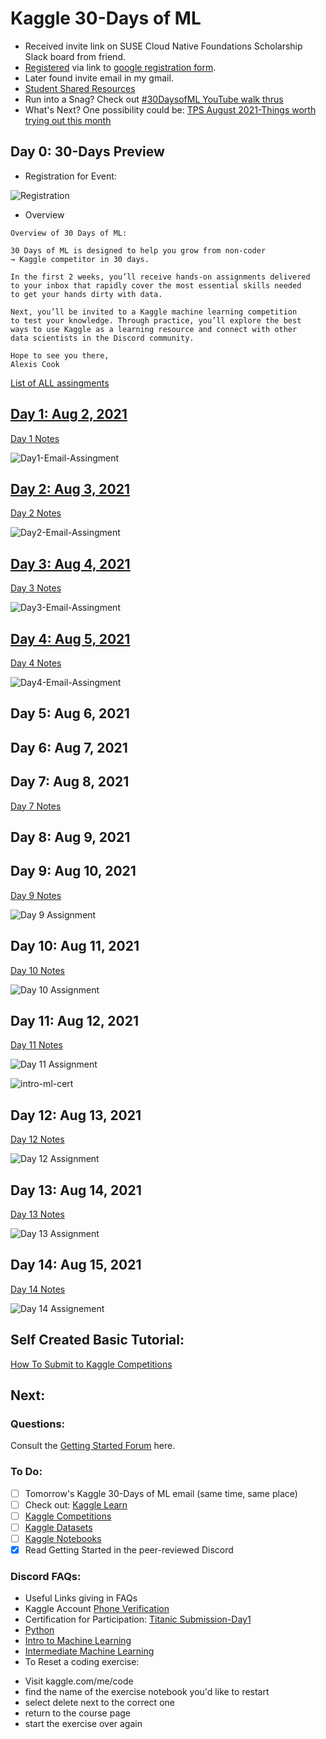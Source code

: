 # Kaggle 30-Days of ML
* Received invite link on SUSE Cloud Native Foundations Scholarship Slack board from friend. 
* [Registered](https://github.com/EO4wellness/T-I-L/blob/main/AI-ML-NLP/Kaggle/Registration.md) via link to [google registration form](https://www.kaggle.com/thirty-days-of-ml?utm_medium=email&utm_source=gamma&utm_campaign=thirty-days-of-ml&utm_content=last-call). 
* Later found invite email in my gmail.  
* [Student Shared Resources](https://github.com/EO4wellness/T-I-L/blob/main/AI-ML-NLP/Kaggle/shared-resources.md)
* Run into a Snag?  Check out [#30DaysofML YouTube walk thrus](https://www.youtube.com/hashtag/30daysofml)
* What's Next? One possibility could be: [TPS August 2021-Things worth trying out this month](https://www.kaggle.com/c/tabular-playground-series-aug-2021/discussion/258009#1456044)



## Day 0: 30-Days Preview
* Registration for Event: 

![Registration](https://github.com/EO4wellness/T-I-L/blob/main/AI-ML-NLP/Kaggle/Images/Day0-2021-07-28-registered.jpg)

* Overview

```
Overview of 30 Days of ML:

30 Days of ML is designed to help you grow from non-coder
→ Kaggle competitor in 30 days.

In the first 2 weeks, you’ll receive hands-on assignments delivered 
to your inbox that rapidly cover the most essential skills needed 
to get your hands dirty with data.

Next, you’ll be invited to a Kaggle machine learning competition 
to test your knowledge. Through practice, you’ll explore the best
ways to use Kaggle as a learning resource and connect with other
data scientists in the Discord community.

Hope to see you there,
Alexis Cook 
```


[List of ALL assingments](https://github.com/EO4wellness/T-I-L/blob/main/AI-ML-NLP/Kaggle/daily-assingment-list.md)

## [Day 1: Aug 2, 2021](https://github.com/EO4wellness/T-I-L/blob/main/AI-ML-NLP/Kaggle/Day1.md)
[Day 1 Notes](https://github.com/EO4wellness/T-I-L/blob/main/AI-ML-NLP/Kaggle/Day1.md)

![Day1-Email-Assingment](https://raw.githubusercontent.com/EO4wellness/T-I-L/main/AI-ML-NLP/Kaggle/Images/Day1-assignment.jpg)


## [Day 2: Aug 3, 2021](https://github.com/EO4wellness/T-I-L/blob/main/AI-ML-NLP/Kaggle/Day2.md)
[Day 2 Notes](https://github.com/EO4wellness/T-I-L/blob/main/AI-ML-NLP/Kaggle/Day2.md)


![Day2-Email-Assingment](https://github.com/EO4wellness/T-I-L/blob/main/AI-ML-NLP/Kaggle/Images/Day2-assignment.jpg)


## [Day 3: Aug 4, 2021](https://github.com/EO4wellness/T-I-L/blob/main/AI-ML-NLP/Kaggle/Day3.md)

[Day 3 Notes](https://github.com/EO4wellness/T-I-L/blob/main/AI-ML-NLP/Kaggle/Day3.md)

![Day3-Email-Assingment](https://github.com/EO4wellness/T-I-L/blob/main/AI-ML-NLP/Kaggle/Images/Day3-assignment.jpg)


## [Day 4: Aug 5, 2021](https://github.com/EO4wellness/T-I-L/blob/main/AI-ML-NLP/Kaggle/Day4.md)

[Day 4 Notes](https://github.com/EO4wellness/T-I-L/blob/main/AI-ML-NLP/Kaggle/Day4.md)

![Day4-Email-Assingment](https://github.com/EO4wellness/T-I-L/blob/main/AI-ML-NLP/Kaggle/Images/Day4-Assignment.jpg)


## Day 5: Aug 6, 2021

## Day 6: Aug 7, 2021

## Day 7: Aug 8, 2021

[Day 7 Notes](https://github.com/EO4wellness/T-I-L/blob/main/AI-ML-NLP/Kaggle/Day7.md)


## Day 8: Aug 9, 2021

## Day 9: Aug 10, 2021

[Day 9 Notes](https://github.com/EO4wellness/T-I-L/blob/main/AI-ML-NLP/Kaggle/Day9.md)

![Day 9 Assignment](https://raw.githubusercontent.com/EO4wellness/T-I-L/main/AI-ML-NLP/Kaggle/Images/Day9-assignement.jpg)

## Day 10: Aug 11, 2021

[Day 10 Notes](https://github.com/EO4wellness/T-I-L/blob/main/AI-ML-NLP/Kaggle/Day-10.md)

![Day 10 Assignment](https://raw.githubusercontent.com/EO4wellness/T-I-L/main/AI-ML-NLP/Kaggle/Images/Day-10-assignment.jpg)


## Day 11: Aug 12, 2021

[Day 11 Notes](https://github.com/EO4wellness/T-I-L/blob/main/AI-ML-NLP/Kaggle/Day-11.md)

![Day 11 Assignment](https://raw.githubusercontent.com/EO4wellness/T-I-L/main/AI-ML-NLP/Kaggle/Images/Day-11-Assignment.jpg)

![intro-ml-cert](https://github.com/EO4wellness/T-I-L/blob/main/AI-ML-NLP/Kaggle/Images/EO4Wellness%20-%20Intro%20to%20Machine%20Learning.png)


## Day 12: Aug 13, 2021

[Day 12 Notes](https://github.com/EO4wellness/T-I-L/blob/main/AI-ML-NLP/Kaggle/Day-12.md)

![Day 12 Assignment](https://github.com/EO4wellness/T-I-L/blob/main/AI-ML-NLP/Kaggle/Images/Day-12-Assignment.jpg) 

## Day 13: Aug 14, 2021

[Day 13 Notes](https://github.com/EO4wellness/T-I-L/blob/main/AI-ML-NLP/Kaggle/Day-13.md)

![Day 13 Assignment](https://github.com/EO4wellness/T-I-L/blob/main/AI-ML-NLP/Kaggle/Images/Day-13-Assignment.jpg) 

## Day 14: Aug 15, 2021

[Day 14 Notes](https://github.com/EO4wellness/T-I-L/blob/main/AI-ML-NLP/Kaggle/Day-14.md)

![Day 14 Assignement](https://github.com/EO4wellness/T-I-L/blob/main/AI-ML-NLP/Kaggle/Images/Day-14-Assignement.jpg)


##  Self Created Basic Tutorial:  
[How To Submit to Kaggle Competitions](https://github.com/EO4wellness/T-I-L/blob/main/AI-ML-NLP/Kaggle/Kaggle-Submissions_How-To.md)


## Next: 
### Questions: 
Consult the [Getting Started Forum](https://www.kaggle.com/getting-started) here. 

### To Do: 
- [ ] Tomorrow's Kaggle 30-Days of ML email (same time, same place) 
- [ ] Check out: [Kaggle Learn](https://www.kaggle.com/learn)
- [ ] [Kaggle Competitions](https://www.kaggle.com/competitions)
- [ ] [Kaggle Datasets](https://www.kaggle.com/datasets)
- [ ] [Kaggle Notebooks](https://www.kaggle.com/code)
- [x] Read Getting Started in the peer-reviewed Discord

### Discord FAQs:
* Useful Links giving in FAQs 
* Kaggle Account [Phone Verification](https://www.kaggle.com/phone-verification-support)
* Certification for Participation: [Titanic Submission-Day1](https://www.kaggle.com/c/titanic/submissions)
* [Python](https://www.kaggle.com/learn/python)
* [Intro to Machine Learning](https://www.kaggle.com/learn/intro-to-machine-learning)
* [Intermediate Machine Learning](https://www.kaggle.com/learn/intermediate-machine-learning)
* To Reset a coding exercise: 
- Visit kaggle.com/me/code
- find the name of the exercise notebook you'd like to restart
- select delete next to the correct one 
- return to the course page 
- start the exercise over again 
